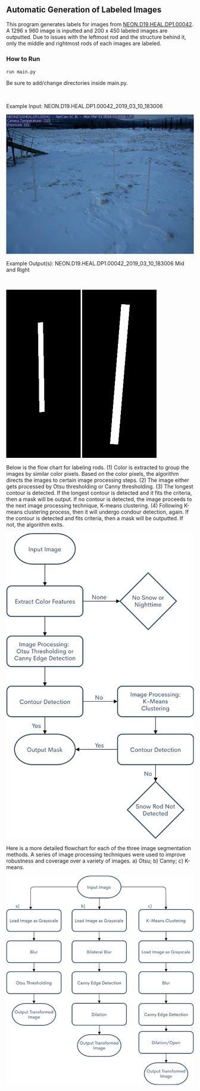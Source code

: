 <!-- ## Heading 2
### Heading 3
#### Heading 4
##### Heading 5
###### Heading 6 -->

## Automatic Generation of Labeled Images

This program generates labels for images from [NEON.D19.HEAL.DP1.00042](https://phenocam.sr.unh.edu/webcam/browse/NEON.D19.HEAL.DP1.00042/). A 1296 x 960 image is inputted and 200 x 450 labeled images are outputted. Due to issues with the leftmost rod and the structure behind it, only the middle and rightmost rods of each images are labeled.


### How to Run

    run main.py

Be sure to add/change directories inside main.py.

<br />

Example Input: NEON.D19.HEAL.DP1.00042_2019_03_10_183006

![Image](./figures/NEON.D19.HEAL.DP1.00042_2019_03_10_183006.jpg )

Example Output(s): NEON.D19.HEAL.DP1.00042_2019_03_10_183006
Mid and Right

<br />

![Image](./figures/NEON.D19.HEAL.DP1.00042_2019_03_10_183006.jpg_Mid_Mask.jpg )
![Image](./figures/NEON.D19.HEAL.DP1.00042_2019_03_10_183006.jpg_Right_Mask.jpg )


Below is the flow chart for labeling rods. (1) Color is extracted to group the images by similar color pixels. Based on the color pixels, the algorithm directs the images to certain image processing steps. (2) The image either gets processed by Otsu thresholding or Canny thresholding. (3) The longest contour is detected. If the longest contour is detected and it fits the criteria, then a mask will be output. If no contour is detected, the image proceeds to the next image processing technique, K-means clustering. (4) Following K-means clustering process, then it will undergo condour detection, again. If the contour is detected and fits criteria, then a mask will be outputted. If not, the algorithm exits. 

![Image](./figures/fig01.png )


Here is a more detailed flowchart for each of the three image segmentation methods. A series of image processing techniques were used to improve robustness and coverage over a variety of images. a) Otsu; b) Canny; c) K-means.

![Image](./figures/fig02.png )